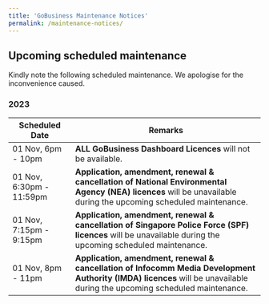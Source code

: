 ```yaml
---
title: 'GoBusiness Maintenance Notices'
permalink: /maintenance-notices/
---
```


## Upcoming scheduled maintenance

Kindly note the following scheduled maintenance. We apologise for the inconvenience caused.

### 2023 

| **Scheduled Date** | **Remarks** |  
|  -----------   |------------------| 
| 01 Nov, 6pm - 10pm | **ALL GoBusiness Dashboard Licences** will not be available. |     
| 01 Nov, 6:30pm - 11:59pm | **Application, amendment, renewal & cancellation of National Environmental Agency (NEA) licences** will be unavailable during the upcoming scheduled maintenance. |    
| 01 Nov, 7:15pm - 9:15pm | **Application, amendment, renewal & cancellation of Singapore Police Force (SPF) licences** will be unavailable during the upcoming scheduled maintenance. | 
| 01 Nov, 8pm - 11pm | **Application, amendment, renewal & cancellation of Infocomm Media Development Authority (IMDA) licences** will be unavailable during the upcoming scheduled maintenance. |     
   

<script src="/jquery/jquery.min.js"></script>
<script src="/jquery/resize-tables.js"></script>
